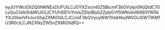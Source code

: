 eyJUYWciOiI2Q0NKNExDUFUiLCJGYXZvcml0ZSBicmF3bGVyIjoi0KjQtdC70LvQuCIsIk5hbWUiOiJCYUhSIE1vYmlsZSIsIlByb2ZpbGVfSWNvbiI6IlN0YW5kYXJ0IiwiVHJvcGhpZXMiOiIiLCJCcmF3bGVycyI6W10sIkNsdWIiOiJSWTlKM1U3R0ciLCJNZXNzZW5nZXMiOltdfQ==